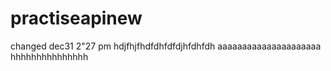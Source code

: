 # practiseapinew
changed dec31 2"27 pm
hdjfhjfhdfdhfdfdjhfdhfdh
aaaaaaaaaaaaaaaaaaaaa
hhhhhhhhhhhhhhh
